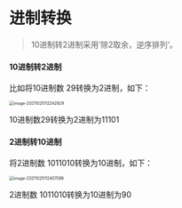 # 进制转换

> 10进制转2进制采用’除2取余，逆序排列‘。

#### 10进制转2进制

比如将10进制数 29转换为2进制，如下：

<img src="../../images/mathematics/images/image-20211025112242929.png" alt="image-20211025112242929" style="zoom:50%;" />

10进制数29转换为2进制为11101



#### 2进制转10进制

将2进制数 1011010转换为10进制，如下：

<img src="../../images/mathematics/images/image-20211025112407086.png" alt="image-20211025112407086" style="zoom:50%;" />

2进制数 1011010转换为10进制为90

